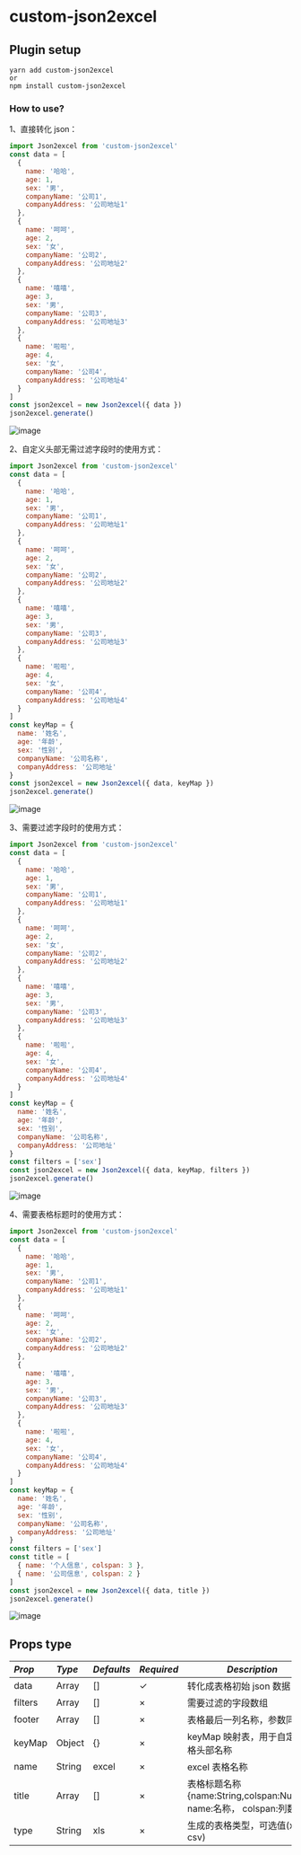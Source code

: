 # custom-json2excel

## Plugin setup

```
yarn add custom-json2excel
or
npm install custom-json2excel
```

### How to use?

1、直接转化 json：

```js
import Json2excel from 'custom-json2excel'
const data = [
  {
    name: '哈哈',
    age: 1,
    sex: '男',
    companyName: '公司1',
    companyAddress: '公司地址1'
  },
  {
    name: '呵呵',
    age: 2,
    sex: '女',
    companyName: '公司2',
    companyAddress: '公司地址2'
  },
  {
    name: '嘻嘻',
    age: 3,
    sex: '男',
    companyName: '公司3',
    companyAddress: '公司地址3'
  },
  {
    name: '啦啦',
    age: 4,
    sex: '女',
    companyName: '公司4',
    companyAddress: '公司地址4'
  }
]
const json2excel = new Json2excel({ data })
json2excel.generate()
```

![image](https://github.com/xxj95719/custom-json2excel/master/images/noKepMap.png)

2、自定义头部无需过滤字段时的使用方式：

```js
import Json2excel from 'custom-json2excel'
const data = [
  {
    name: '哈哈',
    age: 1,
    sex: '男',
    companyName: '公司1',
    companyAddress: '公司地址1'
  },
  {
    name: '呵呵',
    age: 2,
    sex: '女',
    companyName: '公司2',
    companyAddress: '公司地址2'
  },
  {
    name: '嘻嘻',
    age: 3,
    sex: '男',
    companyName: '公司3',
    companyAddress: '公司地址3'
  },
  {
    name: '啦啦',
    age: 4,
    sex: '女',
    companyName: '公司4',
    companyAddress: '公司地址4'
  }
]
const keyMap = {
  name: '姓名',
  age: '年龄',
  sex: '性别',
  companyName: '公司名称',
  companyAddress: '公司地址'
}
const json2excel = new Json2excel({ data, keyMap })
json2excel.generate()
```

![image](https://github.com/xxj95719/custom-json2excel/master/images/noTitle.png)

3、需要过滤字段时的使用方式：

```js
import Json2excel from 'custom-json2excel'
const data = [
  {
    name: '哈哈',
    age: 1,
    sex: '男',
    companyName: '公司1',
    companyAddress: '公司地址1'
  },
  {
    name: '呵呵',
    age: 2,
    sex: '女',
    companyName: '公司2',
    companyAddress: '公司地址2'
  },
  {
    name: '嘻嘻',
    age: 3,
    sex: '男',
    companyName: '公司3',
    companyAddress: '公司地址3'
  },
  {
    name: '啦啦',
    age: 4,
    sex: '女',
    companyName: '公司4',
    companyAddress: '公司地址4'
  }
]
const keyMap = {
  name: '姓名',
  age: '年龄',
  sex: '性别',
  companyName: '公司名称',
  companyAddress: '公司地址'
}
const filters = ['sex']
const json2excel = new Json2excel({ data, keyMap, filters })
json2excel.generate()
```

![image](https://github.com/xxj95719/custom-json2excel/master/images/filter.png)

4、需要表格标题时的使用方式：

```js
import Json2excel from 'custom-json2excel'
const data = [
  {
    name: '哈哈',
    age: 1,
    sex: '男',
    companyName: '公司1',
    companyAddress: '公司地址1'
  },
  {
    name: '呵呵',
    age: 2,
    sex: '女',
    companyName: '公司2',
    companyAddress: '公司地址2'
  },
  {
    name: '嘻嘻',
    age: 3,
    sex: '男',
    companyName: '公司3',
    companyAddress: '公司地址3'
  },
  {
    name: '啦啦',
    age: 4,
    sex: '女',
    companyName: '公司4',
    companyAddress: '公司地址4'
  }
]
const keyMap = {
  name: '姓名',
  age: '年龄',
  sex: '性别',
  companyName: '公司名称',
  companyAddress: '公司地址'
}
const filters = ['sex']
const title = [
  { name: '个人信息', colspan: 3 },
  { name: '公司信息', colspan: 2 }
]
const json2excel = new Json2excel({ data, title })
json2excel.generate()
```

![image](https://github.com/xxj95719/custom-json2excel/master/images/title.png)

## Props type

| _Prop_  | _Type_ | _Defaults_ | _Required_ | _Description_                                                      |
| :------ | :----- | :--------- | :--------- | ------------------------------------------------------------------ |
| data    | Array  | []         | ✓          | 转化成表格初始 json 数据                                           |
| filters | Array  | []         | ×          | 需要过滤的字段数组                                                 |
| footer  | Array  | []         | ×          | 表格最后一列名称，参数同 title                                     |
| keyMap  | Object | {}         | ×          | keyMap 映射表，用于自定义表格头部名称                              |
| name    | String | excel      | ×          | excel 表格名称                                                     |
| title   | Array  | []         | ×          | 表格标题名称 {name:String,colspan:Number} name:名称， colspan:列数 |
| type    | String | xls        | ×          | 生成的表格类型，可选值(xls、csv)                                   |
